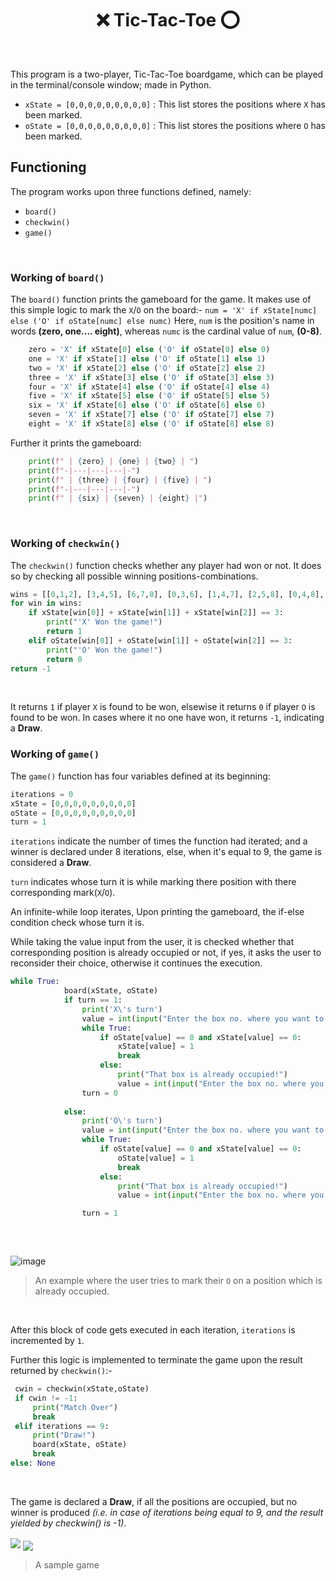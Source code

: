 <h1 align = "center">❌ Tic-Tac-Toe ⭕</h1>
 <br>
 
This program is a two-player, Tic-Tac-Toe boardgame, which can be played in the terminal/console window; made in Python.
- `xState = [0,0,0,0,0,0,0,0,0]` :  This list stores the positions where `X` has been marked.
- `oState = [0,0,0,0,0,0,0,0,0]` :  This list stores the positions where `O` has been marked.

## Functioning

The program works upon three functions defined, namely:
- `board()`
- `checkwin()`
- `game()`
<br>

### Working of `board()`

The `board()` function prints the gameboard for the game. 
It makes use of this simple logic to mark the `X`/`O` on the board:-
`num = 'X' if xState[numc] else ('O' if oState[numc] else numc)`
Here, `num` is the position's name in words **(zero, one.... eight)**, whereas `numc` is the cardinal value of `num`, **(0-8)**.
```py
    zero = 'X' if xState[0] else ('O' if oState[0] else 0)
    one = 'X' if xState[1] else ('O' if oState[1] else 1)
    two = 'X' if xState[2] else ('O' if oState[2] else 2)
    three = 'X' if xState[3] else ('O' if oState[3] else 3)
    four = 'X' if xState[4] else ('O' if oState[4] else 4)
    five = 'X' if xState[5] else ('O' if oState[5] else 5)
    six = 'X' if xState[6] else ('O' if oState[6] else 6)
    seven = 'X' if xState[7] else ('O' if oState[7] else 7)
    eight = 'X' if xState[8] else ('O' if oState[8] else 8)
```

Further it prints the gameboard:
```py
	print(f" | {zero} | {one} | {two} | ")
	print(f"-|---|---|---|-")
	print(f" | {three} | {four} | {five} | ")
	print(f"-|---|---|---|-")
	print(f" | {six} | {seven} | {eight} |")
```
<br>

### Working of `checkwin()`

The `checkwin()` function checks whether any player had won or not. It does so by checking all possible winning positions-combinations.
```py
wins = [[0,1,2], [3,4,5], [6,7,8], [0,3,6], [1,4,7], [2,5,8], [0,4,8], [2,4,6]]
for win in wins:
    if xState[win[0]] + xState[win[1]] + xState[win[2]] == 3:
        print("'X' Won the game!")
        return 1
    elif oState[win[0]] + oState[win[1]] + oState[win[2]] == 3:
        print("'O' Won the game!")
        return 0
return -1
```
<br>

It returns `1` if player `X` is found to be won, elsewise it returns `0` if player `O` is found to be won.
In cases where it no one have won, it returns `-1`, indicating a **Draw**.
<br>

### Working of `game()`
The `game()` function has four variables defined at its beginning:
```py
iterations = 0
xState = [0,0,0,0,0,0,0,0,0]
oState = [0,0,0,0,0,0,0,0,0]
turn = 1
```
`iterations` indicate the number of times the function had iterated; and a winner is declared under 8 iterations, else, when it's equal to 9, the game is considered a **Draw**.

`turn` indicates whose turn it is while marking there position with there corresponding mark(`X`/`O`).

An infinite-while loop iterates,
Upon printing the gameboard, the if-else condition check whose turn it is.

While taking the value input from the user, it is checked whether that corresponding position is already occupied or not, if yes, it asks the user to reconsider their choice, otherwise it continues the execution.

```py
while True:
            board(xState, oState)
            if turn == 1:
                print('X\'s turn')
                value = int(input("Enter the box no. where you want to place your 'X': "))
                while True:
                    if oState[value] == 0 and xState[value] == 0:
                        xState[value] = 1
                        break
                    else:
                        print("That box is already occupied!")
                        value = int(input("Enter the box no. where you want to place your 'X': "))
                turn = 0
				
            else: 
                print('O\'s turn')
                value = int(input("Enter the box no. where you want to place your 'O': "))
                while True:
                    if oState[value] == 0 and xState[value] == 0:
                        oState[value] = 1
                        break
                    else:
                        print("That box is already occupied!")
                        value = int(input("Enter the box no. where you want to place your 'O': "))

                turn = 1
				
```
<br>

![image](https://user-images.githubusercontent.com/97667653/178468909-bdde81ae-0b01-4f8f-b3be-aa7838ed8ebe.png)
> An example where the user tries to mark their `O` on a position which is already occupied.
<br>

After this block of code gets executed in each iteration, `iterations` is incremented by `1`.

Further this logic is implemented to terminate the game upon the result returned by `checkwin()`:-
```py
 cwin = checkwin(xState,oState)
 if cwin != -1: 
     print("Match Over")
     break
 elif iterations == 9:
     print("Draw!")
     board(xState, oState)
     break
else: None
```
<br>

The game is declared a **Draw**, if all the positions are occupied, but no winner is produced 
*(i.e. in case of iterations being equal to 9, and the result yielded by checkwin() is -1)*.

<img src = "https://user-images.githubusercontent.com/97667653/178469290-d3240b58-6b93-4bfd-99fe-d4de676d5cbc.png" align = "center">
<img src = "https://user-images.githubusercontent.com/97667653/178469400-f8dbac06-0b7b-4271-9e56-7de147ad73d6.png" align = "middle">

> A sample game
